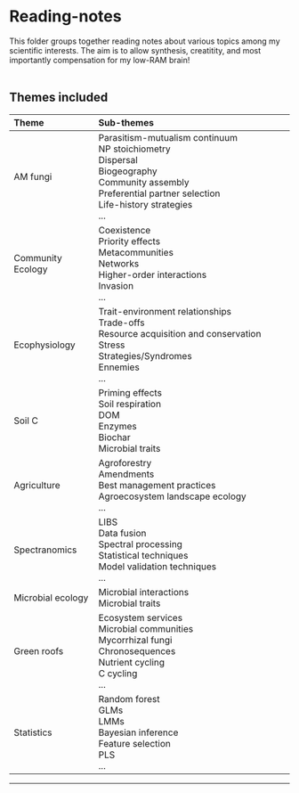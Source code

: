 # Reading-notes

This folder groups together reading notes about various topics among my scientific interests. The aim is to allow synthesis, creatitity, and most importantly compensation for my low-RAM brain! 
<br>
<br>

## Themes included

|Theme <br> <img width=200/> |Sub-themes <br> <img width=800/>|
|:-------------|:-----------------------------------------|
AM fungi| Parasitism-mutualism continuum <br> NP stoichiometry <br> Dispersal <br> Biogeography <br> Community assembly <br> Preferential partner selection <br> Life-history strategies <br> ...|
Community Ecology|Coexistence <br> Priority effects <br> Metacommunities <br> Networks <br> Higher-order interactions <br> Invasion <br> ...|
Ecophysiology|Trait-environment relationships <br> Trade-offs <br> Resource acquisition and conservation <br> Stress <br> Strategies/Syndromes <br> Ennemies <br> ...|
Soil C|Priming effects <br> Soil respiration <br> DOM <br> Enzymes <br> Biochar <br> Microbial traits |
Agriculture | Agroforestry <br> Amendments <br> Best management practices <br> Agroecosystem landscape ecology <br> ...|
Spectranomics|LIBS <br> Data fusion <br> Spectral processing <br> Statistical techniques <br> Model validation techniques <br> ...|
Microbial ecology|Microbial interactions <br> Microbial traits <br> 
Green roofs|Ecosystem services <br> Microbial communities <br> Mycorrhizal fungi <br> Chronosequences <br> Nutrient cycling <br> C cycling <br> ...|
Statistics|Random forest <br> GLMs <br> LMMs <br> Bayesian inference <br> Feature selection <br> PLS <br> ...|
____________

